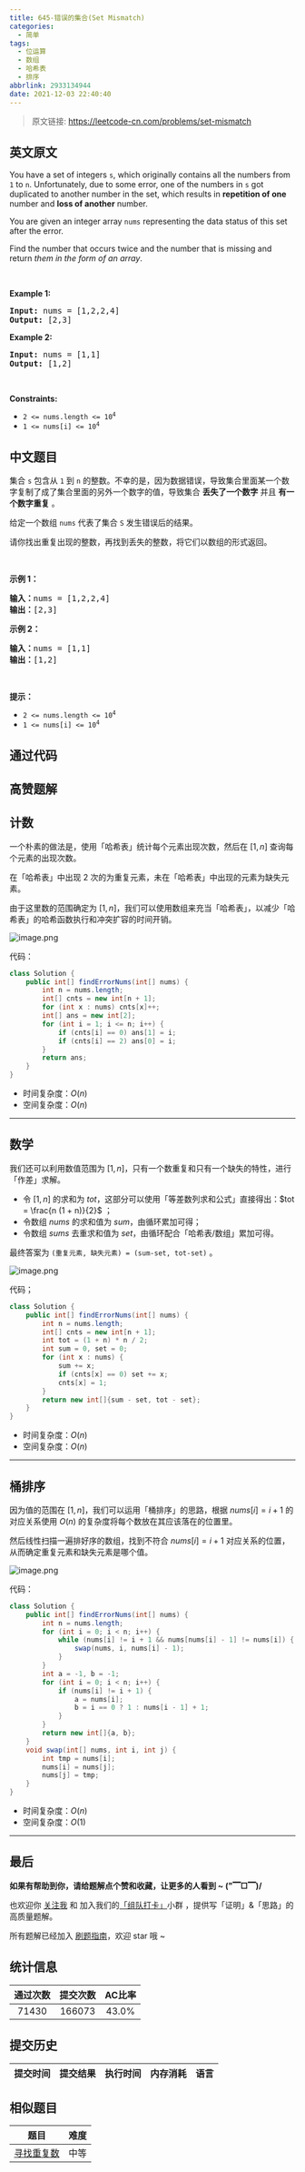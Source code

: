 ```yaml
---
title: 645-错误的集合(Set Mismatch)
categories:
  - 简单
tags:
  - 位运算
  - 数组
  - 哈希表
  - 排序
abbrlink: 2933134944
date: 2021-12-03 22:40:40
---
```


> 原文链接: https://leetcode-cn.com/problems/set-mismatch


## 英文原文
<div><p>You have a set of integers <code>s</code>, which originally contains all the numbers from <code>1</code> to <code>n</code>. Unfortunately, due to some error, one of the numbers in <code>s</code> got duplicated to another number in the set, which results in <strong>repetition of one</strong> number and <strong>loss of another</strong> number.</p>

<p>You are given an integer array <code>nums</code> representing the data status of this set after the error.</p>

<p>Find the number that occurs twice and the number that is missing and return <em>them in the form of an array</em>.</p>

<p>&nbsp;</p>
<p><strong>Example 1:</strong></p>
<pre><strong>Input:</strong> nums = [1,2,2,4]
<strong>Output:</strong> [2,3]
</pre><p><strong>Example 2:</strong></p>
<pre><strong>Input:</strong> nums = [1,1]
<strong>Output:</strong> [1,2]
</pre>
<p>&nbsp;</p>
<p><strong>Constraints:</strong></p>

<ul>
	<li><code>2 &lt;= nums.length &lt;= 10<sup>4</sup></code></li>
	<li><code>1 &lt;= nums[i] &lt;= 10<sup>4</sup></code></li>
</ul>
</div>

## 中文题目
<div><p>集合 <code>s</code> 包含从 <code>1</code> 到 <code>n</code> 的整数。不幸的是，因为数据错误，导致集合里面某一个数字复制了成了集合里面的另外一个数字的值，导致集合 <strong>丢失了一个数字</strong> 并且 <strong>有一个数字重复</strong> 。</p>

<p>给定一个数组 <code>nums</code> 代表了集合 <code>S</code> 发生错误后的结果。</p>

<p>请你找出重复出现的整数，再找到丢失的整数，将它们以数组的形式返回。</p>

<p> </p>

<p><strong>示例 1：</strong></p>

<pre>
<strong>输入：</strong>nums = [1,2,2,4]
<strong>输出：</strong>[2,3]
</pre>

<p><strong>示例 2：</strong></p>

<pre>
<strong>输入：</strong>nums = [1,1]
<strong>输出：</strong>[1,2]
</pre>

<p> </p>

<p><strong>提示：</strong></p>

<ul>
	<li><code>2 <= nums.length <= 10<sup>4</sup></code></li>
	<li><code>1 <= nums[i] <= 10<sup>4</sup></code></li>
</ul>
</div>

## 通过代码
<RecoDemo>
</RecoDemo>


## 高赞题解
## 计数

一个朴素的做法是，使用「哈希表」统计每个元素出现次数，然后在 $[1, n]$ 查询每个元素的出现次数。

在「哈希表」中出现 $2$ 次的为重复元素，未在「哈希表」中出现的元素为缺失元素。

由于这里数的范围确定为 $[1, n]$，我们可以使用数组来充当「哈希表」，以减少「哈希表」的哈希函数执行和冲突扩容的时间开销。

![image.png](../images/set-mismatch-0.png)

代码：
```Java []
class Solution {
    public int[] findErrorNums(int[] nums) {
        int n = nums.length;
        int[] cnts = new int[n + 1];
        for (int x : nums) cnts[x]++;
        int[] ans = new int[2];
        for (int i = 1; i <= n; i++) {
            if (cnts[i] == 0) ans[1] = i;
            if (cnts[i] == 2) ans[0] = i;
        }
        return ans;
    }
}
```
* 时间复杂度：$O(n)$
* 空间复杂度：$O(n)$

---

## 数学

我们还可以利用数值范围为 $[1, n]$，只有一个数重复和只有一个缺失的特性，进行「作差」求解。

* 令 $[1, n]$ 的求和为 $tot$，这部分可以使用「等差数列求和公式」直接得出：$tot = \frac{n (1 + n)}{2}$ ；
* 令数组 $nums$ 的求和值为 $sum$，由循环累加可得；
* 令数组 $sums$ 去重求和值为 $set$，由循环配合「哈希表/数组」累加可得。

最终答案为 `(重复元素, 缺失元素) = (sum-set, tot-set)` 。

![image.png](../images/set-mismatch-1.png)

代码；
```Java []
class Solution {
    public int[] findErrorNums(int[] nums) {
        int n = nums.length;
        int[] cnts = new int[n + 1];
        int tot = (1 + n) * n / 2;
        int sum = 0, set = 0;
        for (int x : nums) {
            sum += x;
            if (cnts[x] == 0) set += x;
            cnts[x] = 1;
        }
        return new int[]{sum - set, tot - set};
    }
}
```
* 时间复杂度：$O(n)$
* 空间复杂度：$O(n)$

---

## 桶排序

因为值的范围在 $[1, n]$，我们可以运用「桶排序」的思路，根据 $nums[i] = i + 1$ 的对应关系使用 $O(n)$ 的复杂度将每个数放在其应该落在的位置里。
 
然后线性扫描一遍排好序的数组，找到不符合 $nums[i] = i + 1$ 对应关系的位置，从而确定重复元素和缺失元素是哪个值。

![image.png](../images/set-mismatch-2.png)

代码：
```Java []
class Solution {
    public int[] findErrorNums(int[] nums) {
        int n = nums.length;
        for (int i = 0; i < n; i++) {
            while (nums[i] != i + 1 && nums[nums[i] - 1] != nums[i]) {
                swap(nums, i, nums[i] - 1);
            }
        }
        int a = -1, b = -1;
        for (int i = 0; i < n; i++) {
            if (nums[i] != i + 1) {
                a = nums[i];
                b = i == 0 ? 1 : nums[i - 1] + 1;
            }
        }
        return new int[]{a, b};
    }
    void swap(int[] nums, int i, int j) {
        int tmp = nums[i];
        nums[i] = nums[j];
        nums[j] = tmp;
    }
}
```
* 时间复杂度：$O(n)$
* 空间复杂度：$O(1)$

---

## 最后

**如果有帮助到你，请给题解点个赞和收藏，让更多的人看到 ~ ("▔□▔)/**

也欢迎你 [关注我](https://oscimg.oschina.net/oscnet/up-19688dc1af05cf8bdea43b2a863038ab9e5.png) 和 加入我们的[「组队打卡」](https://leetcode-cn.com/u/ac_oier/)小群 ，提供写「证明」&「思路」的高质量题解。

所有题解已经加入 [刷题指南](https://github.com/SharingSource/LogicStack-LeetCode/wiki)，欢迎 star 哦 ~ 

## 统计信息
| 通过次数 | 提交次数 | AC比率 |
| :------: | :------: | :------: |
|    71430    |    166073    |   43.0%   |

## 提交历史
| 提交时间 | 提交结果 | 执行时间 |  内存消耗  | 语言 |
| :------: | :------: | :------: | :--------: | :--------: |


## 相似题目
|                             题目                             | 难度 |
| :----------------------------------------------------------: | :---------: |
| [寻找重复数](https://leetcode-cn.com/problems/find-the-duplicate-number/) | 中等|
